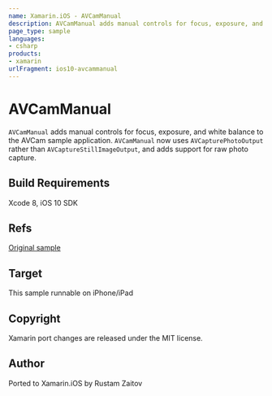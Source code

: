 ```yaml
---
name: Xamarin.iOS - AVCamManual
description: AVCamManual adds manual controls for focus, exposure, and white balance to the AVCam sample application. AVCamManual now uses AVCapturePhotoOutput...
page_type: sample
languages:
- csharp
products:
- xamarin
urlFragment: ios10-avcammanual
---
```

# AVCamManual

`AVCamManual` adds manual controls for focus, exposure, and white balance to the AVCam sample application. `AVCamManual` now uses `AVCapturePhotoOutput` rather than `AVCaptureStillImageOutput`, and adds support for raw photo capture.

## Build Requirements

Xcode 8, iOS 10 SDK

## Refs

[Original sample](https://developer.apple.com/library/prerelease/content/samplecode/AVCamManual/Introduction/Intro.html#//apple_ref/doc/uid/TP40014578)

## Target

This sample runnable on iPhone/iPad

## Copyright

Xamarin port changes are released under the MIT license.

## Author

Ported to Xamarin.iOS by Rustam Zaitov
